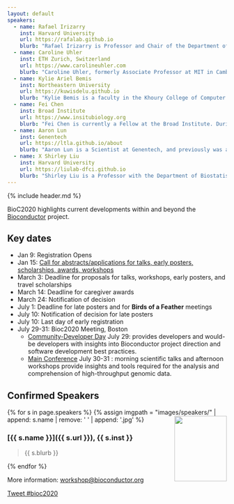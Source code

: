 ```yaml
---
layout: default
speakers:
  - name: Rafael Irizarry
    inst: Harvard University
    url: https://rafalab.github.io
    blurb: "Rafael Irizarry is Professor and Chair of the Department of Data Sciences at the Dana-Farber Cancer Institute and a Professor of Biostatistics at Harvard School of Public Health, and one of the original founders of the Bioconductor Project. Professor Irizarry’s work has focused on problems related to microarray, next-generation sequencing, and genomic data. Currently, he is interested in leveraging his knowledge in translational work, e.g. developing diagnostic tools and discovering biomarkers. During his career, he has co-authored papers on a variety of topics including musical sound signals, infectious diseases, circadian patterns in health, fetal health monitoring, and estimating the effects of Hurricane María in Puerto Rico."
  - name: Caroline Uhler
    inst: ETH Zurich, Switzerland
    url: https://www.carolineuhler.com
    blurb: "Caroline Uhler, formerly Associate Professor at MIT in Cambridge, USA, recently joined the ETH Zurich, Switzerland, as Professor of Machine Learning, Statistics and Genomics. Her research focuses on statistics, machine learning and computational biology. In particular, graphical models, causal inference, algebraic statistics and applications to genomics, for example linking the spatial organization of the DNA with gene regulation."
  - name: Kylie Ariel Bemis
    inst: Northeastern University
    url: https://kuwisdelu.github.io
    blurb: "Kylie Bemis is a faculty in the Khoury College of Computer Sciences at Northeastern University where she teaches data science and develops curriculum for the MS in Data Science program. Her research interests include machine learning and large-scale statistical computing for bioinformatics. She is active in outreach to the Native American and LGBTQ communities, an enrolled member of the Zuni tribe, and a writer of fiction and poetry."
  - name: Fei Chen
    inst: Broad Institute
    url: https://www.insitubiology.org
    blurb: "Fei Chen is currently a Fellow at the Broad Institute. During the course of his doctoral studies in Biological Engineering at MIT, Fei co-invented expansion microscopy (ExM): A breakthrough technique that allows for super-resolution imaging of biological samples with conventional light microscopes. Chen's lab utilizes ExM as a platform for in situ transcriptomics and epigenomics, while continuing to pioneer novel molecular and microscopy tools to uniquely illuminate biological pathways and function."
  - name: Aaron Lun
    inst: Genentech
    url: https://ltla.github.io/about
    blurb: "Aaron Lun is a Scientist at Genentech, and previously was a research associate in John Marioni’s group at the CRUK Cambridge Institute and completed a PhD with Gordon Smyth at the Walter and Eliza Hall Institute for Medical Research in Melbourne. Aaron is a prolific contributor to the Bioconductor project, currently especially in the area of single-cell RNA-seq."
  - name: X Shirley Liu
    inst: Harvard University
    url: https://liulab-dfci.github.io
    blurb: "Shirley Liu is a Professor with the Department of Biostatistics and Computational Biology at the Dana-Farber Cancer Institute and Harvard School of Public Health. Her research focuses on algorithm development and integrative mining from big data generated on microarrays, massively parallel sequencing, and other high throughput techniques to model the specificity and function of transcription factors, chromatin regulators and lncRNAs in tumor development, progression, drug response and resistance."
---
```


{% include header.md %}

BioC2020 highlights current developments within and beyond
the [Bioconductor](https://www.bioconductor.org) project. 


## Key dates

- Jan 9: Registration Opens
- Jan 15: [Call for abstracts/applications for talks, early posters, scholarships, awards, workshops](call-for-abstracts.html)
- March 3: Deadline for proposals for talks, workshops, early posters, and travel scholarships
- March 14: Deadline for caregiver awards
- March 24: Notification of decision
- July 1: Deadline for late posters and for __Birds of a Feather__ meetings
- July 10: Notification of decision for late posters
- July 10: Last day of early registration
- July 29-31: Bioc2020 Meeting, Boston
  - [Community-Developer Day](./schedule-developer-day) July 29:
    provides developers and would-be developers with insights into
    Bioconductor project direction and software development best
    practices.
  - [Main Conference](./schedule-day-two) July 30-31 :
    morning scientific talks and afternoon workshops provide insights
    and tools required for the analysis and comprehension of
    high-throughput genomic data.
  

## Confirmed Speakers

{% for s in page.speakers %}
{% assign imgpath = "images/speakers/" | append: s.name | remove: ' ' | append: '.jpg' %}
<img src="{{ imgpath }}" style="float:right; width:120px; height:150px; object-fit: cover">
### [{{ s.name }}]({{ s.url }}), {{ s.inst }}

> {{ s.blurb }}

{% endfor %}

More information: [workshop@bioconductor.org][contact]

<a href="https://twitter.com/intent/tweet?button_hashtag=bioc2020&ref_src=twsrc%5Etfw"
    class="twitter-hashtag-button"
    data-show-count="false">Tweet #bioc2020</a>

<script async src="https://platform.twitter.com/widgets.js" charset="utf-8"></script>

[contact]: mailto:workshop@bioconductor.org?subject=BioC2020%20question
[survey]: https://forms.gle/eRWv3tdXLvxYT2CYA
